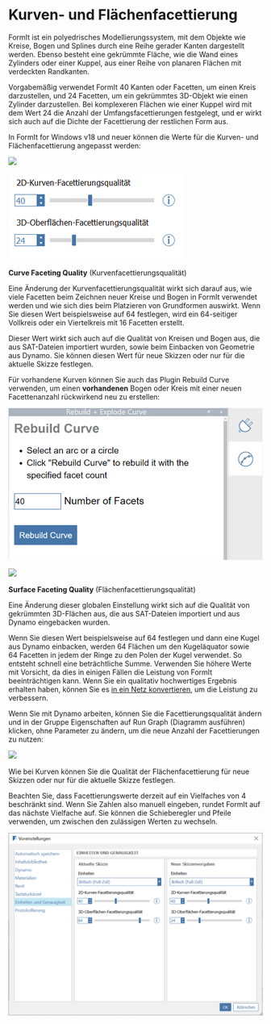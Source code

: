 # Kurven- und Flächenfacettierung

FormIt ist ein polyedrisches Modellierungssystem, mit dem Objekte wie Kreise, Bogen und Splines durch eine Reihe gerader Kanten dargestellt werden. Ebenso besteht eine gekrümmte Fläche, wie die Wand eines Zylinders oder einer Kuppel, aus einer Reihe von planaren Flächen mit verdeckten Randkanten.

Vorgabemäßig verwendet FormIt 40 Kanten oder Facetten, um einen Kreis darzustellen, und 24 Facetten, um ein gekrümmtes 3D-Objekt wie einen Zylinder darzustellen. Bei komplexeren Flächen wie einer Kuppel wird mit dem Wert 24 die Anzahl der Umfangsfacettierungen festgelegt, und er wirkt sich auch auf die Dichte der Facettierung der restlichen Form aus.

In FormIt for Windows v18 und neuer können die Werte für die Kurven- und Flächenfacettierung angepasst werden:

![](../.gitbook/assets/faceting\_planter.gif)

![](../.gitbook/assets/faceting.png)

**Curve Faceting Quality** (Kurvenfacettierungsqualität)

Eine Änderung der Kurvenfacettierungsqualität wirkt sich darauf aus, wie viele Facetten beim Zeichnen neuer Kreise und Bogen in FormIt verwendet werden und wie sich dies beim Platzieren von Grundformen auswirkt. Wenn Sie diesen Wert beispielsweise auf 64 festlegen, wird ein 64-seitiger Vollkreis oder ein Viertelkreis mit 16 Facetten erstellt.

Dieser Wert wirkt sich auch auf die Qualität von Kreisen und Bogen aus, die aus SAT-Dateien importiert wurden, sowie beim Einbacken von Geometrie aus Dynamo. Sie können diesen Wert für neue Skizzen oder nur für die aktuelle Skizze festlegen.

Für vorhandene Kurven können Sie auch das Plugin Rebuild Curve verwenden, um einen **vorhandenen** Bogen oder Kreis mit einer neuen Facettenanzahl rückwirkend neu zu erstellen:

![](<../.gitbook/assets/screen-shot-2020-01-10-at-1.20.53-pm (1).png>)

![](<../.gitbook/assets/faceting\_rebuild-curve (1).gif>)

**Surface Faceting Quality** (Flächenfacettierungsqualität)

Eine Änderung dieser globalen Einstellung wirkt sich auf die Qualität von gekrümmten 3D-Flächen aus, die aus SAT-Dateien importiert und aus Dynamo eingebacken wurden.

Wenn Sie diesen Wert beispielsweise auf 64 festlegen und dann eine Kugel aus Dynamo einbacken, werden 64 Flächen um den Kugeläquator sowie 64 Facetten in jedem der Ringe zu den Polen der Kugel verwendet. So entsteht schnell eine beträchtliche Summe. Verwenden Sie höhere Werte mit Vorsicht, da dies in einigen Fällen die Leistung von FormIt beeinträchtigen kann. Wenn Sie ein qualitativ hochwertiges Ergebnis erhalten haben, können Sie es [in ein Netz konvertieren](meshes.md), um die Leistung zu verbessern.

Wenn Sie mit Dynamo arbeiten, können Sie die Facettierungsqualität ändern und in der Gruppe Eigenschaften auf Run Graph (Diagramm ausführen) klicken, ohne Parameter zu ändern, um die neue Anzahl der Facettierungen zu nutzen:

![](<../.gitbook/assets/faceting\_column (1).gif>)

Wie bei Kurven können Sie die Qualität der Flächenfacettierung für neue Skizzen oder nur für die aktuelle Skizze festlegen.

Beachten Sie, dass Facettierungswerte derzeit auf ein Vielfaches von 4 beschränkt sind. Wenn Sie Zahlen also manuell eingeben, rundet FormIt auf das nächste Vielfache auf. Sie können die Schieberegler und Pfeile verwenden, um zwischen den zulässigen Werten zu wechseln.

![](<../.gitbook/assets/units-+-precision (1).png>)
